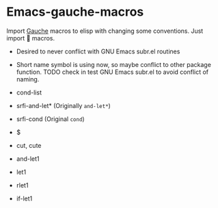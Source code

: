 # Emacs-gauche-macros

Import [Gauche](https://practical-scheme.net/gauche/) macros to elisp with changing some conventions. Just import :heartbeat: macros.

- Desired to never conflict with GNU Emacs subr.el routines
- Short name symbol is using now, so maybe conflict to other package function.
TODO check in test GNU Emacs subr.el to avoid conflict of naming.

- cond-list
- srfi-and-let* (Originally `and-let*`)
- srfi-cond (Original `cond`)
- $
- cut, cute
- and-let1
- let1
- rlet1
- if-let1
